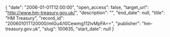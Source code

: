 {
  "date": "2006-01-01T12:00:00", 
  "open_access": false, 
  "target_url": "http://www.hm-treasury.gov.uk/", 
  "description": "", 
  "end_date": null, 
  "title": "HM Treasury", 
  "record_id": "20060101T120000/mlGu4/l0Cewmg112lvMpFA==", 
  "publisher": "hm-treasury.gov.uk", 
  "slug": 100635, 
  "start_date": null
}

